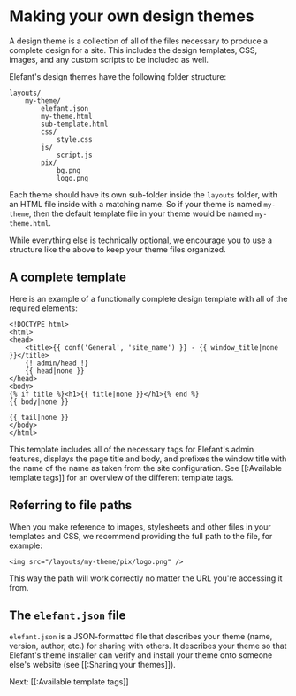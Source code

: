 # Making your own design themes

A design theme is a collection of all of the files necessary to produce a complete design for a site. This includes the design templates, CSS, images, and any custom scripts to be included as well.

Elefant's design themes have the following folder structure:

	layouts/
		my-theme/
			elefant.json
			my-theme.html
			sub-template.html
			css/
				style.css
			js/
				script.js
			pix/
				bg.png
				logo.png

Each theme should have its own sub-folder inside the `layouts` folder, with an HTML file inside with a matching name. So if your theme is named `my-theme`, then the default template file in your theme would be named `my-theme.html`.

While everything else is technically optional, we encourage you to use a structure like the above to keep your theme files organized.

## A complete template

Here is an example of a functionally complete design template with all of the required elements:

	<!DOCTYPE html>
	<html>
	<head>
		<title>{{ conf('General', 'site_name') }} - {{ window_title|none }}</title>
		{! admin/head !}
		{{ head|none }}
	</head>
	<body>
	{% if title %}<h1>{{ title|none }}</h1>{% end %}
	{{ body|none }}

	{{ tail|none }}
	</body>
	</html>

This template includes all of the necessary tags for Elefant's admin features, displays the page title and body, and prefixes the window title with the name of the name as taken from the site configuration. See [[:Available template tags]] for an overview of the different template tags.

## Referring to file paths

When you make reference to images, stylesheets and other files in your templates and CSS, we recommend providing the full path to the file, for example:

	<img src="/layouts/my-theme/pix/logo.png" />

This way the path will work correctly no matter the URL you're accessing it from.

## The `elefant.json` file

`elefant.json` is a JSON-formatted file that describes your theme (name, version, author, etc.) for sharing with others. It describes your theme so that Elefant's theme installer can verify and install your theme onto someone else's website (see [[:Sharing your themes]]).

Next: [[:Available template tags]]